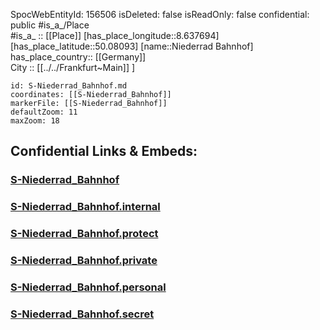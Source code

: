 ﻿---
location: [50.08093,8.637694] 
type: Station 
mapzoom: [8,18] 
mapmarker: train 
tags:
- geo/station/train
---
SpocWebEntityId: 156506
isDeleted: false
isReadOnly: false
confidential: public
#is_a_/Place  
#is_a_ :: [[Place]] 
[has_place_longitude::8.637694] 
[has_place_latitude::50.08093] 
[name::Niederrad Bahnhof] 
has_place_country:: [[Germany]]  
City :: [[../../Frankfurt~Main]] ] 


```leaflet
id: S-Niederrad_Bahnhof.md
coordinates: [[S-Niederrad_Bahnhof]] 
markerFile: [[S-Niederrad_Bahnhof]] 
defaultZoom: 11 
maxZoom: 18
```


## Confidential Links & Embeds: 

### [S-Niederrad_Bahnhof](/_public/Earth/Continent/Europe/Europe~Central/Germany/Germany~West/Hessen/counties~Hessen/Frankfurt~Main/Stations-FFM~S/S-Niederrad_Bahnhof.md) 

### [S-Niederrad_Bahnhof.internal](/_internal/Earth/Continent/Europe/Europe~Central/Germany/Germany~West/Hessen/counties~Hessen/Frankfurt~Main/Stations-FFM~S/S-Niederrad_Bahnhof.internal.md) 

### [S-Niederrad_Bahnhof.protect](/_protect/Earth/Continent/Europe/Europe~Central/Germany/Germany~West/Hessen/counties~Hessen/Frankfurt~Main/Stations-FFM~S/S-Niederrad_Bahnhof.protect.md) 

### [S-Niederrad_Bahnhof.private](/_private/Earth/Continent/Europe/Europe~Central/Germany/Germany~West/Hessen/counties~Hessen/Frankfurt~Main/Stations-FFM~S/S-Niederrad_Bahnhof.private.md) 

### [S-Niederrad_Bahnhof.personal](/_personal/Earth/Continent/Europe/Europe~Central/Germany/Germany~West/Hessen/counties~Hessen/Frankfurt~Main/Stations-FFM~S/S-Niederrad_Bahnhof.personal.md) 

### [S-Niederrad_Bahnhof.secret](/_secret/Earth/Continent/Europe/Europe~Central/Germany/Germany~West/Hessen/counties~Hessen/Frankfurt~Main/Stations-FFM~S/S-Niederrad_Bahnhof.secret.md) 
